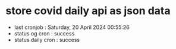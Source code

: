# store covid daily api as json data

- last cronjob : Saturday, 20 April 2024 00:55:26
- status og cron : success
- status daily cron : success
      
      